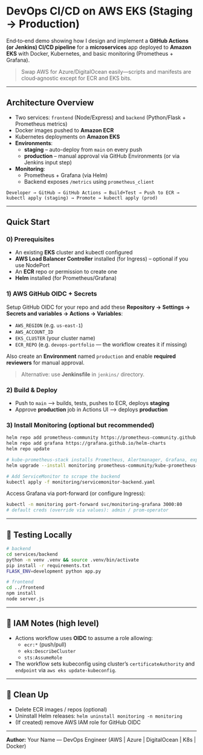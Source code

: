 # DevOps CI/CD on AWS EKS (Staging → Production)

End‑to‑end demo showing how I design and implement a **GitHub Actions (or Jenkins) CI/CD pipeline** for a **microservices** app deployed to **Amazon EKS** with Docker, Kubernetes, and basic monitoring (Prometheus + Grafana).

>  Swap AWS for Azure/DigitalOcean easily—scripts and manifests are cloud‑agnostic except for ECR and EKS bits.

---

##  Architecture Overview

- Two services: `frontend` (Node/Express) and `backend` (Python/Flask + Prometheus metrics)
- Docker images pushed to **Amazon ECR**
- Kubernetes deployments on **Amazon EKS**
- **Environments**:
  - **staging** – auto-deploy from `main` on every push
  - **production** – manual approval via GitHub Environments (or via Jenkins input step)
- **Monitoring**:
  - Prometheus + Grafana (via Helm)
  - Backend exposes `/metrics` using `prometheus_client`

```text
Developer → GitHub → GitHub Actions → Build+Test → Push to ECR → kubectl apply (staging) → Promote → kubectl apply (prod)
```

---

##  Quick Start

### 0) Prerequisites
- An existing **EKS** cluster and kubectl configured
- **AWS Load Balancer Controller** installed (for Ingress) – optional if you use NodePort
- An **ECR** repo or permission to create one
- **Helm** installed (for Prometheus/Grafana)

### 1) AWS GitHub OIDC + Secrets
Setup GitHub OIDC for your repo and add these **Repository → Settings → Secrets and variables → Actions → Variables**:

- `AWS_REGION` (e.g. `us-east-1`)
- `AWS_ACCOUNT_ID`
- `EKS_CLUSTER` (your cluster name)
- `ECR_REPO` (e.g. `devops-portfolio` — the workflow creates it if missing)

Also create an **Environment** named `production` and enable **required reviewers** for manual approval.

> Alternative: use **Jenkinsfile** in `jenkins/` directory.

### 2) Build & Deploy
- Push to `main` ⟶ builds, tests, pushes to ECR, deploys **staging**
- Approve **production** job in Actions UI ⟶ deploys **production**

### 3) Install Monitoring (optional but recommended)

```bash
helm repo add prometheus-community https://prometheus-community.github.io/helm-charts
helm repo add grafana https://grafana.github.io/helm-charts
helm repo update

# kube-prometheus-stack installs Prometheus, Alertmanager, Grafana, exporters
helm upgrade --install monitoring prometheus-community/kube-prometheus-stack -n monitoring --create-namespace

# Add ServiceMonitor to scrape the backend
kubectl apply -f monitoring/servicemonitor-backend.yaml
```

Access Grafana via port-forward (or configure Ingress):
```bash
kubectl -n monitoring port-forward svc/monitoring-grafana 3000:80
# default creds (override via values): admin / prom-operator
```

---

## 🧪 Testing Locally

```bash
# backend
cd services/backend
python -m venv .venv && source .venv/bin/activate
pip install -r requirements.txt
FLASK_ENV=development python app.py

# frontend
cd ../frontend
npm install
node server.js
```

---

## 🔐 IAM Notes (high level)

- Actions workflow uses **OIDC** to assume a role allowing:
  - `ecr:*` (push/pull)
  - `eks:DescribeCluster`
  - `sts:AssumeRole`
- The workflow sets kubeconfig using cluster’s `certificateAuthority` and `endpoint` via `aws eks update-kubeconfig`.

---

## 🧹 Clean Up

- Delete ECR images / repos (optional)
- Uninstall Helm releases: `helm uninstall monitoring -n monitoring`
- (If created) remove AWS IAM role for GitHub OIDC

---

**Author:** Your Name — DevOps Engineer (AWS | Azure | DigitalOcean | K8s | Docker)
